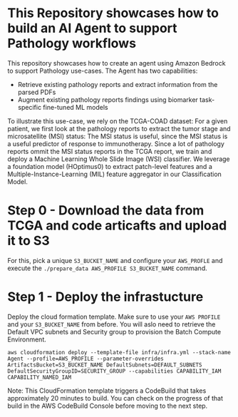 # This Repository showcases how to build an AI Agent to support Pathology workflows

This repository showcases how to create an agent using Amazon Bedrock to support Pathology use-cases. The Agent has two capabilities:
* Retrieve existing pathology reports and extract information from the parsed PDFs
* Augment existing pathology reports findings using biomarker task-specific fine-tuned ML models

To illustrate this use-case, we rely on the TCGA-COAD dataset: For a given patient, we first look at the pathology reports to extract the tumor stage and microsatellite (MSI) status: The MSI status is useful, since the MSI status is a useful predictor of response to immunotherapy. Since a lot of pathology reports ommit the MSI status reports in the TCGA report, we train and deploy a Machine Learning Whole Slide Image (WSI) classifier. We leverage a foundation model (HOptimus0) to extract patch-level features and a Multiple-Instance-Learning (MIL) feature aggregator in our Classification Model.  

# Step 0 - Download the data from TCGA and code articafts and upload it to S3

For this, pick a unique `S3_BUCKET_NAME` and configure your `AWS_PROFLE` and execute the `./prepare_data AWS_PROFILE S3_BUCKET_NAME` command. 

# Step 1 - Deploy the infrastucture 

Deploy the cloud formation template. Make sure to use your `AWS PROFILE` and your `S3_BUCKET_NAME` from before. You will aslo need to retrieve the Default VPC subnets and Security group to provision the Batch Compute Environment. 

```aws cloudformation deploy --template-file infra/infra.yml --stack-name Agent --profile=AWS_PROFILE --parameter-overrides ArtifactsBucket=S3_BUCKET_NAME DefaultSubnets=DEFAULT_SUBNETS DefaultSecurityGroupID=SECURITY_GROUP --capabilities CAPABILITY_IAM CAPABILITY_NAMED_IAM```

Note: This CloudFormation template triggers a CodeBuild that takes approximately 20 minutes to build. You can check on the progress of that build in the AWS CodeBuild Console before moving to the next step. 




